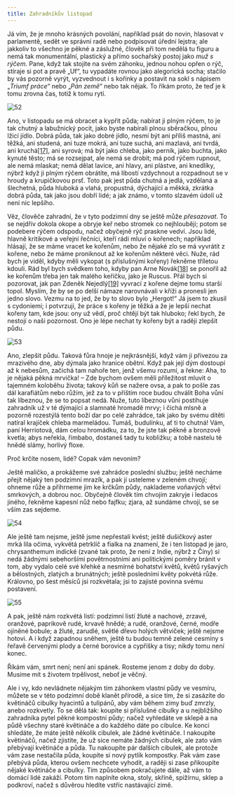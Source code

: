 ```yaml
---
title: Zahradníkův listopad
---
```


Já vím, že je mnoho krásných povolání, například psát do novin, hlasovat v parlamentě, sedět ve správní radě nebo podpisovat úřední lejstra; ale jakkoliv to všechno je pěkné a záslužné, člověk při tom nedělá tu figuru a nemá tak monumentální, plastický a přímo sochařský postoj jako _muž s rýčem_. Pane, když tak stojíte na svém záhonku, jednou nohou opřen o rýč, stíraje si pot a pravě „Uf“, tu vypadáte rovnou jako alegorická socha; stačilo by vás pozorně vyrýt, vyzvednout i s kořínky a postavit na sokl s nápisem „_Triumf práce_“ nebo „_Pán země_“ nebo tak nějak. To říkám proto, že teď je k tomu zrovna čas, totiž k tomu rytí.

![52](./resources/52.jpg)  

Ano, v listopadu se má obracet a kypřit půda; nabírat ji plným rýčem, to je tak chutný a labužnický pocit, jako byste nabírali plnou sběračkou, plnou lžicí jídlo. Dobrá půda, tak jako dobré jídlo, nesmí být ani příliš mastná, ani těžká, ani studená, ani tuze mokrá, ani tuze suchá, ani mazlavá, ani tvrdá, ani kruchá[\[17\]](./resources/undefined), ani syrová; má být jako chleba, jako perník, jako buchta, jako kynuté těsto; má se rozsejpat, ale nemá se drobit; má pod rýčem rupnout, ale nemá mlaskat; nemá dělat lavice, ani hlavy, ani plástve, ani knedlíky, nýbrž když ji plným rýčem obrátíte, má libostí vzdychnout a rozpadnout se v hroudy a krupičkovou prsť. Toto pak jest půda chutná a jedlá, vzdělaná a šlechetná, půda hluboká a vlahá, propustná, dýchající a měkká, zkrátka dobrá půda, tak jako jsou dobří lidé; a jak známo, v tomto slzavém údolí už není nic lepšího.

Věz, člověče zahradní, že v tyto podzimní dny se ještě může _přesazovat_. To se nejdřív dokola okope a obryje keř nebo stromek co nejhlouběji; potom se podebere rýčem odspodu, načež obyčejně rýč praskne vedví. Jsou lidé, hlavně kritikové a veřejní řečníci, kteří rádi mluví o kořenech; například hlásají, že se máme vracet ke kořenům, nebo že nějaké zlo se má vyvrátit z kořene, nebo že máme proniknout až ke kořenům některé věci. Nuže, rád bych je viděl, kdyby měli vykopat (s příslušnými kořeny) řekněme tříletou kdouli. Rád byl bych svědkem toho, kdyby pan Arne Novák[\[18\]](./resources/undefined) se ponořil až ke kořenům třeba jen tak malého keříčku, jako je Ruscus. Přál bych si pozorovat, jak pan Zdeněk Nejedlý[\[19\]](./resources/undefined) vyvrací z kořene dejme tomu starší topol. Myslím, že by se po delší námaze narovnávali v kříži a pronesli jen jedno slovo. Vezmu na to jed, že by to slovo bylo „Hergot!“ Já jsem to zkusil s cydoniemi; i potvrzuji, že práce s kořeny je těžká a že je lepší nechat kořeny tam, kde jsou: ony už vědí, proč chtějí být tak hluboko; řekl bych, že nestojí o naši pozornost. Ono je lépe nechat ty kořeny být a raději zlepšit půdu.

![53](./resources/53.jpg)  

Ano, zlepšit půdu. Taková fůra hnoje je nejkrásnější, když vám ji přivezou za mrazivého dne, aby dýmala jako hranice obětní. Když pak její dým dostoupí až k nebesům, začichá tam nahoře ten, jenž všemu rozumí, a řekne: Aha, to je nějaká pěkná mrvička! – Zde bychom ovšem měli příležitost mluvit o tajemném koloběhu života; takový kůň se nažere ovsa, a pak to pošle zas dál karafiátům nebo růžím, jež za to v příštím roce budou chválit Boha vůní tak líbeznou, že se to popsat nedá. Nuže, tuto líbeznou vůni postihuje zahradník už v té dýmající a slamnaté hromadě mrvy; i čichá mlsně a pozorně rozestýlá tento boží dar po celé zahrádce, tak jako by svému dítěti natíral krajíček chleba marmeládou. Tumáš, budulínku, ať ti to chutná! Vám, paní Herriotová, dám celou hromádku, za to, že jste tak pěkně a bronzově kvetla; abys neřekla, řimbabo, dostaneš tady tu kobližku; a tobě nastelu té hnědé slámy, horlivý floxe.

Proč krčíte nosem, lidé? Copak vám nevoním?

Ještě maličko, a prokážeme své zahrádce poslední službu; ještě necháme přejít nějaký ten podzimní mrazík, a pak jí usteleme v zeleném chvojí; ohneme růže a přihrneme jim ke krčkům půdy, naklademe voňavých větví smrkových, a dobrou noc. Obyčejně člověk tím chvojím zakryje i ledacos jiného, řekněme kapesní nůž nebo fajfku; zjara, až sundáme chvojí, se se vším zas sejdeme.

![54](./resources/54.jpg)  

Ale ještě tam nejsme, ještě jsme nepřestali kvést; ještě dušičkový aster mrká lila očima, vykvétá petrklíč a fialka na znamení, že i ten listopad je jaro, chrysanthemum indické (zvané tak proto, že není z Indie, nýbrž z Číny) si nedá žádnými sebehoršími povětrnostními ani politickými poměry bránit v tom, aby vydalo celé své křehké a nesmírné bohatství květů, květů ryšavých a bělostných, zlatých a brunátných; ještě posledními květy pokvétá růže. Královno, po šest měsíců jsi rozkvétala; jsi to zajisté povinna svému postavení.

![55](./resources/55.jpg)  

A pak, ještě nám rozkvétá listí: podzimní listí žluté a nachové, zrzavé, oranžové, paprikově rudé, krvavě hnědé; a rudé, oranžové, černé, modře ojíněné bobule; a žluté, zarudlé, světlé dřevo holých větviček; ještě nejsme hotovi. A i když zapadnou sněhem, ještě tu budou temně zelené cesmíny s řeřavě červenými plody a černé borovice a cypříšky a tisy; nikdy tomu není konec.

Říkám vám, smrt není; není ani spánek. Rosteme jenom z doby do doby. Musíme mít s životem trpělivost, neboť je věčný.

Ale i vy, kdo nevládnete nějakým tím záhonkem vlastní půdy ve vesmíru, můžete se v této podzimní době klanět přírodě, a sice tím, že si zasázíte do květináčů cibulky hyacintů a tulipánů, aby vám během zimy buď zmrzly, anebo rozkvetly. To se dělá tak: koupíte si příslušné cibulky a u nejbližšího zahradníka pytel pěkné kompostní půdy; načež vyhledáte ve sklepě a na půdě všechny staré květináče a do každého dáte po cibulce. Ke konci shledáte, že máte ještě několik cibulek, ale žádné květináče. I nakoupíte květináčů, načež zjistíte, že už sice nemáte žádných cibulek, ale zato vám přebývají květináče a půda. Tu nakoupíte pár dalších cibulek, ale protože vám zase nestačila půda, koupíte si nový pytlík kompostky. Pak vám zase přebývá půda, kterou ovšem nechcete vyhodit, a raději si zase přikoupíte nějaké květináče a cibulky. Tím způsobem pokračujete dále, až vám to domácí lidé zakáží. Potom tím naplníte okna, stoly, skříně, spižírnu, sklep a podkroví, načež s důvěrou hledíte vstříc nastávající zimě.
